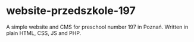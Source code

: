 # website-przedszkole-197
A simple website and CMS for preschool number 197 in Poznań. Written in plain HTML, CSS, JS and PHP.

